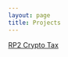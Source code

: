 ```yaml
---
layout: page
title: Projects
---
```


<a href="https://github.com/{{ site.twitter_username }}/RP2">RP2 Crypto Tax</a>
